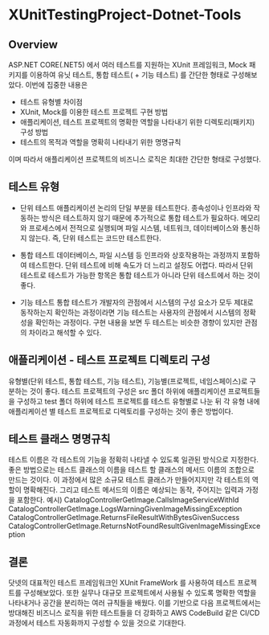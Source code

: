 # XUnitTestingProject-Dotnet-Tools
## Overview
ASP.NET CORE(.NET5) 에서 여러 테스트를 지원하는 XUnit 프레임워크, Mock 패키지를 이용하여 유닛 테스트, 통합 테스트( + 기능 테스트) 를 간단한 형태로 구성해보았다.
이번에 집중한 내용은
- 테스트 유형별 차이점
- XUnit, Mock를 이용한 테스트 프로젝트 구현 방법
- 애플리케이션, 테스트 프로젝트의 명확한 역할을 나타내기 위한 디렉토리(패키지) 구성 방법
- 테스트의 목적과 역할을 명확히 나타내기 위한 명명규칙

이며 따라서 애플리케이션 프로젝트의 비즈니스 로직은 최대한 간단한 형태로 구성했다.

## 테스트 유형
- 단위 테스트
애플리케이션 논리의 단일 부분을 테스트한다.
종속성이나 인프라와 작동하는 방식은 테스트하지 않기 때문에 추가적으로 통합 테스트가 필요하다.
메모리와 프로세스에서 전적으로 실행되며 파일 시스템, 네트워크, 데이터베이스와 통신하지 않는다. 즉, 단위 테스트는 코드만 테스트한다.

- 통합 테스트
데이터베이스, 파일 시스템 등 인프라와 상호작용하는 과정까지 포함하여 테스트한다.
단위 테스트에 비해 속도가 더 느리고 설정도 어렵다.
따라서 단위 테스트로 테스트가 가능한 항목은 통합 테스트가 아니라 단위 테스트에서 하는 것이 좋다.

- 기능 테스트
통합 테스트가 개발자의 관점에서 시스템의 구성 요소가 모두 제대로 동작하는지 확인하는 과정이라면 
기능 테스트는 사용자의 관점에서 시스템의 정확성을 확인하는 과정이다.
구현 내용을 보면 두 테스트는 비슷한 경향이 있지만 관점의 차이라고 해석할 수 있다.

## 애플리케이션 - 테스트 프로젝트 디렉토리 구성
유형별(단위 테스트, 통합 테스트, 기능 테스트), 기능별(프로젝트, 네임스페이스)로 구분하는 것이 좋다.
테스트 프로젝트의 구성은 src 폴더 하위에 애플리케이션 프로젝트들을 구성하고
test 폴더 하위에 테스트 프로젝트를 테스트 유형별로 나눈 뒤 각 유형 내에 애플리케이션 별 테스트 프로젝트로 디렉토리를 구성하는 것이 좋은 방법이다.

## 테스트 클래스 명명규칙
테스트 이름은 각 테스트의 기능을 정확히 나타낼 수 있도록 일관된 방식으로 지정한다.
좋은 방법으로는 테스트 클래스의 이름을 테스트 할 클래스의 메서드 이름의 조합으로 만드는 것이다. 이 과정에서 많은 소규모 테스트 클래스가 만들어지지만 각 테스트의 역할이 명확해진다. 그리고 테스트 메서드의 이름은 예상되는 동작, 주어지는 입력과 가정을 포함한다.
예시)
CatalogControllerGetImage.CallsImageServiceWithId
CatalogControllerGetImage.LogsWarningGivenImageMissingException
CatalogControllerGetImage.ReturnsFileResultWithBytesGivenSuccess
CatalogControllerGetImage.ReturnsNotFoundResultGivenImageMissingException

## 결론
닷넷의 대표적인 테스트 프레임워크인 XUnit FrameWork 를 사용하여 테스트 프로젝트를 구성해보았다.
또한 실무나 대규모 프로젝트에서 사용될 수 있도록 명확한 역할을 나타내거나 공간을 분리하는 여러 규칙들을 배웠다.
이를 기반으로 다음 프로젝트에서는 방대해진 비즈니스 로직을 위한 테스트들을 더 강화하고 
AWS CodeBuild 같은 CI/CD 과정에서 테스트 자동화까지 구성할 수 있을 것으로 기대한다.
